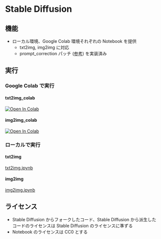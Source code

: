 # Stable Diffusion

## 機能

- ローカル環境、Google Colab 環境それぞれの Notebook を提供
  - txt2img, img2img に対応
  - prompt_correction パッチ ([参考](https://zenn.dev/td2sk/articles/eb772103a3a8ff)) を実装済み

## 実行

### Google Colab で実行

#### txt2img_colab

[![Open In Colab](https://colab.research.google.com/assets/colab-badge.svg)](https://colab.research.google.com/github/td2sk/stable-diffusion/blob/main/txt2img_colab.ipynb)

#### img2img_colab

[![Open In Colab](https://colab.research.google.com/assets/colab-badge.svg)](https://colab.research.google.com/github/td2sk/stable-diffusion/blob/main/img2img_colab.ipynb)

### ローカルで実行

#### txt2img

[txt2img.ipynb](./txt2img.ipynb)

#### img2img

[img2img.ipynb](./img2img.ipynb)

## ライセンス

- Stable Diffusion からフォークしたコード、Stable Diffusion から派生したコードのライセンスは Stable Diffusion のライセンスに準ずる
- Notebook のライセンスは CC0 とする
